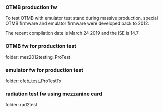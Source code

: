 ### OTMB production fw

To test OTMB with emulator test stand during massive production, special OTMB firmware and emulator firmware were developed back to 2012. 

The recent compilation date is March 24 2019 and the ISE is 14.7

### OTMB fw for production test
folder: mez2012testing_ProTest


### emulator fw for production test
folder: cfeb_test_ProTestTx


### radiation test fw using mezzanine card
folder: rad2test
